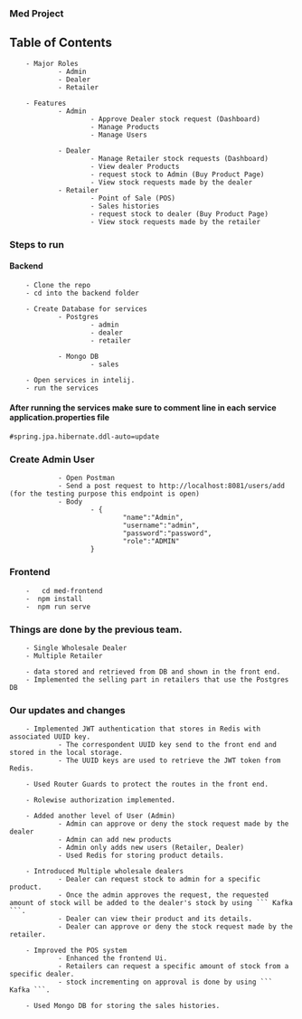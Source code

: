 ### Med Project

## Table of Contents

        - Major Roles
                - Admin
                - Dealer
                - Retailer

        - Features
                - Admin
                        - Approve Dealer stock request (Dashboard)
                        - Manage Products
                        - Manage Users

                - Dealer
                        - Manage Retailer stock requests (Dashboard)
                        - View dealer Products
                        - request stock to Admin (Buy Product Page)
                        - View stock requests made by the dealer
                - Retailer
                        - Point of Sale (POS)
                        - Sales histories
                        - request stock to dealer (Buy Product Page)
                        - View stock requests made by the retailer

### Steps to run

#### Backend

        - Clone the repo
        - cd into the backend folder

        - Create Database for services
                - Postgres
                        - admin
                        - dealer
                        - retailer

                - Mongo DB
                        - sales

        - Open services in intelij.
        - run the services

#### After running the services make sure to comment line in each service application.properties file

`#spring.jpa.hibernate.ddl-auto=update `

### Create Admin User

                - Open Postman
                - Send a post request to http://localhost:8081/users/add (for the testing purpose this endpoint is open)
                - Body
                        - {
                                "name":"Admin",
                                "username":"admin",
                                "password":"password",
                                "role":"ADMIN"
                        }

### Frontend

        -   cd med-frontend
        -  npm install
        -  npm run serve

### Things are done by the previous team.

        - Single Wholesale Dealer
        - Multiple Retailer

        - data stored and retrieved from DB and shown in the front end.
        - Implemented the selling part in retailers that use the Postgres DB

### Our updates and changes

        - Implemented JWT authentication that stores in Redis with associated UUID key.
                - The correspondent UUID key send to the front end and stored in the local storage.
                - The UUID keys are used to retrieve the JWT token from Redis.

        - Used Router Guards to protect the routes in the front end.

        - Rolewise authorization implemented.

        - Added another level of User (Admin)
                - Admin can approve or deny the stock request made by the dealer
                - Admin can add new products
                - Admin only adds new users (Retailer, Dealer)
                - Used Redis for storing product details.

        - Introduced Multiple wholesale dealers
                - Dealer can request stock to admin for a specific product.
                - Once the admin approves the request, the requested amount of stock will be added to the dealer's stock by using ``` Kafka ```.
                - Dealer can view their product and its details.
                - Dealer can approve or deny the stock request made by the retailer.

        - Improved the POS system
                - Enhanced the frontend Ui.
                - Retailers can request a specific amount of stock from a specific dealer.
                - stock incrementing on approval is done by using ``` Kafka ```.

        - Used Mongo DB for storing the sales histories.
